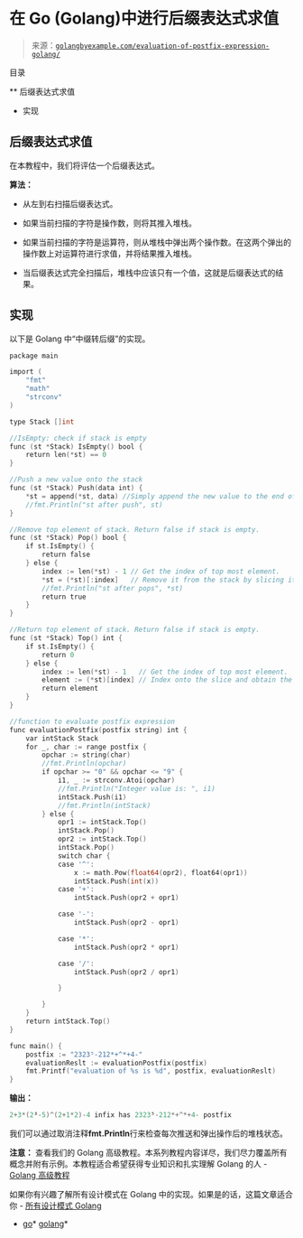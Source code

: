 <!--yml

分类：未分类

日期：2024-10-13 06:43:40

-->

# 在 Go (Golang)中进行后缀表达式求值

> 来源：[`golangbyexample.com/evaluation-of-postfix-expression-golang/`](https://golangbyexample.com/evaluation-of-postfix-expression-golang/)

目录

**   后缀表达式求值

+   实现

## **后缀表达式求值**

在本教程中，我们将评估一个后缀表达式。

**算法：**

+   从左到右扫描后缀表达式。

+   如果当前扫描的字符是操作数，则将其推入堆栈。

+   如果当前扫描的字符是运算符，则从堆栈中弹出两个操作数。在这两个弹出的操作数上对运算符进行求值，并将结果推入堆栈。

+   当后缀表达式完全扫描后，堆栈中应该只有一个值，这就是后缀表达式的结果。

## **实现**

以下是 Golang 中“中缀转后缀”的实现。

```go
package main

import (
    "fmt"
    "math"
    "strconv"
)

type Stack []int

//IsEmpty: check if stack is empty
func (st *Stack) IsEmpty() bool {
    return len(*st) == 0
}

//Push a new value onto the stack
func (st *Stack) Push(data int) {
    *st = append(*st, data) //Simply append the new value to the end of the stack
    //fmt.Println("st after push", st)
}

//Remove top element of stack. Return false if stack is empty.
func (st *Stack) Pop() bool {
    if st.IsEmpty() {
        return false
    } else {
        index := len(*st) - 1 // Get the index of top most element.
        *st = (*st)[:index]   // Remove it from the stack by slicing it off.
        //fmt.Println("st after pops", *st)
        return true
    }
}

//Return top element of stack. Return false if stack is empty.
func (st *Stack) Top() int {
    if st.IsEmpty() {
        return 0
    } else {
        index := len(*st) - 1   // Get the index of top most element.
        element := (*st)[index] // Index onto the slice and obtain the element.
        return element
    }
}

//function to evaluate postfix expression
func evaluationPostfix(postfix string) int {
    var intStack Stack
    for _, char := range postfix {
        opchar := string(char)
        //fmt.Println(opchar)
        if opchar >= "0" && opchar <= "9" {
            i1, _ := strconv.Atoi(opchar)
            //fmt.Println("Integer value is: ", i1)
            intStack.Push(i1)
            //fmt.Println(intStack)
        } else {
            opr1 := intStack.Top()
            intStack.Pop()
            opr2 := intStack.Top()
            intStack.Pop()
            switch char {
            case '^':
                x := math.Pow(float64(opr2), float64(opr1))
                intStack.Push(int(x))
            case '+':
                intStack.Push(opr2 + opr1)

            case '-':
                intStack.Push(opr2 - opr1)

            case '*':
                intStack.Push(opr2 * opr1)

            case '/':
                intStack.Push(opr2 / opr1)

            }

        }
    }
    return intStack.Top()
}

func main() {
    postfix := "2323⁵-212*+^*+4-"
    evaluationReslt := evaluationPostfix(postfix)
    fmt.Printf("evaluation of %s is %d", postfix, evaluationReslt)
}
```

**输出：**

```go
2+3*(2³-5)^(2+1*2)-4 infix has 2323⁵-212*+^*+4- postfix
```

我们可以通过取消注释**fmt.Println**行来检查每次推送和弹出操作后的堆栈状态。

**注意：** 查看我们的 Golang 高级教程。本系列教程内容详尽，我们尽力覆盖所有概念并附有示例。本教程适合希望获得专业知识和扎实理解 Golang 的人 - [Golang 高级教程](https://golangbyexample.com/golang-comprehensive-tutorial/)

如果你有兴趣了解所有设计模式在 Golang 中的实现。如果是的话，这篇文章适合你 - [所有设计模式 Golang](https://golangbyexample.com/all-design-patterns-golang/)

+   [go](https://golangbyexample.com/tag/go/)*   [golang](https://golangbyexample.com/tag/golang/)*
